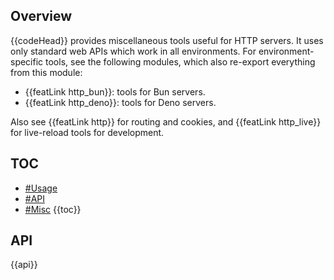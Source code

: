 ## Overview

{{codeHead}} provides miscellaneous tools useful for HTTP servers. It uses only standard web APIs which work in all environments. For environment-specific tools, see the following modules, which also re-export everything from this module:
* {{featLink http_bun}}: tools for Bun servers.
* {{featLink http_deno}}: tools for Deno servers.

Also see {{featLink http}} for routing and cookies, and {{featLink http_live}} for live-reload tools for development.

## TOC

* [#Usage](#usage)
* [#API](#api)
* [#Misc](#misc)
{{toc}}

## API

{{api}}
